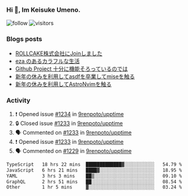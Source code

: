 ### Hi 👋, Im Keisuke Umeno.

<!--
**9renpoto/9renpoto** is a ✨ _special_ ✨ repository because its `README.md` (this file) appears on your GitHub profile.

Here are some ideas to get you started:

- 🔭 I’m currently working on ...
- 🌱 I’m currently learning ...
- 👯 I’m looking to collaborate on ...
- 🤔 I’m looking for help with ...
- 💬 Ask me about ...
- 📫 How to reach me: ...
- 😄 Pronouns: ...
- ⚡ Fun fact: ...
-->

![follow](https://img.shields.io/github/followers/9renpoto?label=Follow&style=social)
![visitors](https://komarev.com/ghpvc/?username=9renpoto&label=Profile%20views&color=0e75b6&style=flat)

### Blogs posts

<!-- BLOG-POST-LIST:START -->
- [ROLLCAKE株式会社にJoinしました](https://9renpoto.win/entry/2024/02/11/join)
- [eza のあるカラフルな生活](https://9renpoto.win/entry/2024/02/01/eza)
- [Github Project 十分に機能そろっているのでは](https://9renpoto.win/entry/2024/01/14/gh-projects)
- [新年の休みを利用してasdfを卒業してmiseを触る](https://9renpoto.win/entry/2024/01/07/mise)
- [新年の休みを利用してAstroNvimを触る](https://9renpoto.win/entry/2024/01/03/new-year-holidays)
<!-- BLOG-POST-LIST:END -->

### Activity

<!--START_SECTION:activity-->
1. ❗ Opened issue [#1234](https://github.com/9renpoto/upptime/issues/1234) in [9renpoto/upptime](https://github.com/9renpoto/upptime)
2. 🔒 Closed issue [#1233](https://github.com/9renpoto/upptime/issues/1233) in [9renpoto/upptime](https://github.com/9renpoto/upptime)
3. 🗣 Commented on [#1233](https://github.com/9renpoto/upptime/issues/1233#issuecomment-1962912294) in [9renpoto/upptime](https://github.com/9renpoto/upptime)
4. ❗ Opened issue [#1233](https://github.com/9renpoto/upptime/issues/1233) in [9renpoto/upptime](https://github.com/9renpoto/upptime)
5. 🗣 Commented on [#1229](https://github.com/9renpoto/upptime/issues/1229#issuecomment-1962889596) in [9renpoto/upptime](https://github.com/9renpoto/upptime)
<!--END_SECTION:activity-->

<!--START_SECTION:waka-->

```txt
TypeScript   18 hrs 22 mins  █████████████▓░░░░░░░░░░░   54.79 %
JavaScript   6 hrs 21 mins   ████▓░░░░░░░░░░░░░░░░░░░░   18.95 %
YAML         3 hrs 3 mins    ██▒░░░░░░░░░░░░░░░░░░░░░░   09.10 %
GraphQL      2 hrs 51 mins   ██░░░░░░░░░░░░░░░░░░░░░░░   08.54 %
Other        1 hr 5 mins     ▓░░░░░░░░░░░░░░░░░░░░░░░░   03.24 %
```

<!--END_SECTION:waka-->
